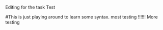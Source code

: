 Editing for the task
Test

#This is just playing around to learn some syntax.
most testing
!!!!!!
More testing